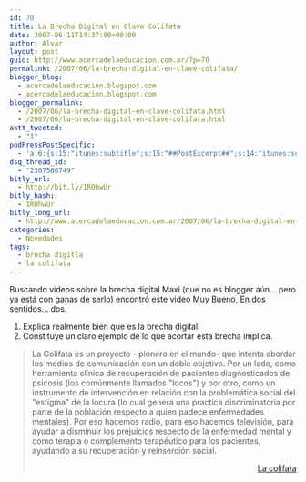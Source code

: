 ```yaml
---
id: 70
title: La Brecha Digital en Clave Colifata
date: 2007-06-11T14:37:00+00:00
author: Alvar
layout: post
guid: http://www.acercadelaeducacion.com.ar/?p=70
permalink: /2007/06/la-brecha-digital-en-clave-colifata/
blogger_blog:
  - acercadelaeducacion.blogspot.com
  - acercadelaeducacion.blogspot.com
blogger_permalink:
  - /2007/06/la-brecha-digital-en-clave-colifata.html
  - /2007/06/la-brecha-digital-en-clave-colifata.html
aktt_tweeted:
  - "1"
podPressPostSpecific:
  - 'a:6:{s:15:"itunes:subtitle";s:15:"##PostExcerpt##";s:14:"itunes:summary";s:15:"##PostExcerpt##";s:15:"itunes:keywords";s:17:"##WordPressCats##";s:13:"itunes:author";s:10:"##Global##";s:15:"itunes:explicit";s:7:"Default";s:12:"itunes:block";s:7:"Default";}'
dsq_thread_id:
  - "2307566749"
bitly_url:
  - http://bit.ly/1ROhwUr
bitly_hash:
  - 1ROhwUr
bitly_long_url:
  - http://www.acercadelaeducacion.com.ar/2007/06/la-brecha-digital-en-clave-colifata/
categories:
  - Novedades
tags:
  - brecha digitla
  - la colifata
---
```

Buscando videos sobre la brecha digital Maxi (que no es blogger aún... pero ya está con ganas de serlo) encontró este video Muy Bueno, En dos sentidos... dos.
<ol>
	<li>Explica realmente bien que es la brecha digital.</li>
	<li>Constituye un claro ejemplo de lo que acortar esta brecha implica.</li>
</ol>
<blockquote> La Colifata es un proyecto - pionero en el mundo- que intenta abordar los medios de comunicación con un doble objetivo. Por un lado, como herramienta clínica de recuperación de pacientes diagnosticados de psicosis (los comúnmente llamados "locos") y por otro, como un instrumento de intervención en relación con la problemática social del "estigma" de la locura (lo cual genera una practica discriminatoria por parte de la población respecto a quien padece enfermedades mentales). Por eso hacemos radio, para eso hacemos televisión, para ayudar a disminuir los prejuicios respecto de la enfermedad mental y como terapia o complemento terapéutico para los pacientes, ayudando a su recuperación y reinserción social.
<p style="text-align: right"><a href="http://lacolifata.openware.biz/index.cgi">La colifata</a></p>
</blockquote>
<object width="425" height="355"><param name="movie" value="http://www.youtube.com/v/jzMUQQ0_PnI&rel=1"></param><param name="wmode" value="transparent"></param><embed src="http://www.youtube.com/v/jzMUQQ0_PnI&rel=1" type="application/x-shockwave-flash" wmode="transparent" width="425" height="355"></embed></object>